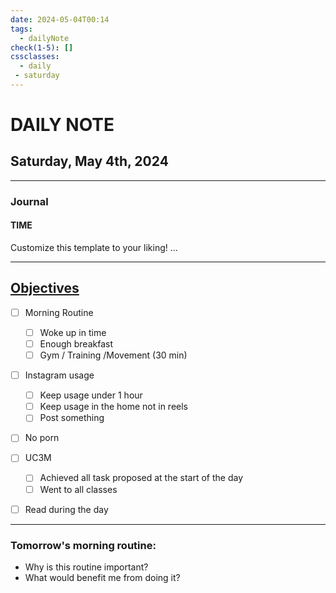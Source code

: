 ```yaml
---
date: 2024-05-04T00:14
tags:
  - dailyNote
check(1-5): []
cssclasses:
  - daily
 - saturday
---
```


# DAILY NOTE
## Saturday, May 4th, 2024

***
### Journal
#### TIME
Customize this template to your liking!
...
***

## [Objectives](Objectives%20from%20March%2023%20to%20September%2023%20)

- [ ] Morning Routine
	- [ ] Woke up in time
	- [ ] Enough breakfast
	- [ ] Gym / Training /Movement (30 min)

- [ ]  Instagram usage
	- [ ] Keep usage under 1 hour
	- [ ] Keep usage in the home not in reels
	- [ ] Post something

- [ ] No porn 

- [ ] UC3M
	- [ ] Achieved all task proposed at the start of the day
	- [ ] Went to all classes

- [ ] Read during the day


---
### Tomorrow's morning routine: 
+ Why is this routine important? 
+ What would benefit me from doing it?